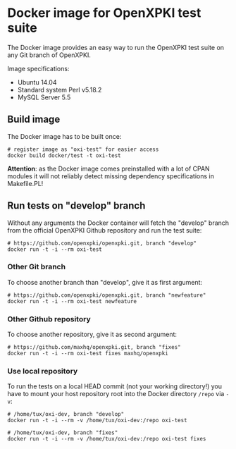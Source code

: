 # Docker image for OpenXPKI test suite

The Docker image provides an easy way to run the OpenXPKI test suite on any Git
branch of OpenXPKI.

Image specifications:

* Ubuntu 14.04
* Standard system Perl v5.18.2
* MySQL Server 5.5

## Build image

The Docker image has to be built once:

    # register image as "oxi-test" for easier access
    docker build docker/test -t oxi-test

**Attention**: as the Docker image comes preinstalled with a lot of CPAN modules
it will not reliably detect missing dependency specifications in Makefile.PL!

## Run tests on "develop" branch

Without any arguments the Docker container will fetch the "develop" branch from
the official OpenXPKI Github repository and run the test suite:

    # https://github.com/openxpki/openxpki.git, branch "develop"
    docker run -t -i --rm oxi-test

### Other Git branch

To choose another branch than "develop", give it as first argument:

    # https://github.com/openxpki/openxpki.git, branch "newfeature"
    docker run -t -i --rm oxi-test newfeature

### Other Github repository

To choose another repository, give it as second argument:

    # https://github.com/maxhq/openxpki.git, branch "fixes"
    docker run -t -i --rm oxi-test fixes maxhq/openxpki

### Use local repository

To run the tests on a local HEAD commit (not your working directory!) you have
to mount your host repository root into the Docker directory `/repo` via `-v`:

    # /home/tux/oxi-dev, branch "develop"
    docker run -t -i --rm -v /home/tux/oxi-dev:/repo oxi-test

    # /home/tux/oxi-dev, branch "fixes"
    docker run -t -i --rm -v /home/tux/oxi-dev:/repo oxi-test fixes
